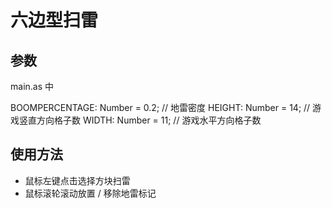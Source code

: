 # 六边型扫雷

## 参数

main.as 中

BOOMPERCENTAGE: Number = 0.2;		// 地雷密度
HEIGHT: Number = 14;				// 游戏竖直方向格子数
WIDTH: Number = 11;					// 游戏水平方向格子数

## 使用方法

- 鼠标左键点击选择方块扫雷
- 鼠标滚轮滚动放置 / 移除地雷标记